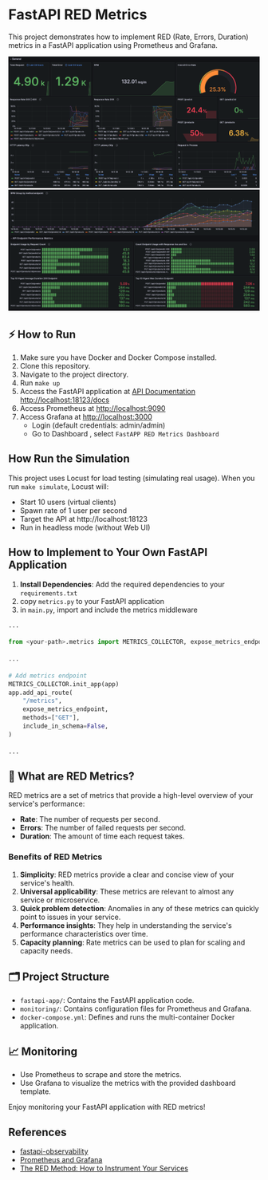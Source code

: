 # FastAPI RED Metrics 

This project demonstrates how to implement RED (Rate, Errors, Duration) metrics in a FastAPI application using Prometheus and Grafana.


![red-sample](assets/sample-dashboard-1.png)
![red-sample-2](assets/sample-dashboard-2.png)


## ⚡ How to Run

1. Make sure you have Docker and Docker Compose installed.
2. Clone this repository.
3. Navigate to the project directory.
4. Run `make up`
5. Access the FastAPI application at [API Documentation http://localhost:18123/docs](http://localhost:18123/docs)
6. Access Prometheus at [http://localhost:9090](http://localhost:9090)
7. Access Grafana at [http://localhost:3000](http://localhost:9090) 
    - Login (default credentials: admin/admin)
    - Go to Dashboard , select `FastAPP RED Metrics Dashboard`

## How Run the Simulation

This project uses Locust for load testing (simulating real usage). When you run `make simulate`, Locust will:

- Start 10 users (virtual clients)
- Spawn rate of 1 user per second
- Target the API at http://localhost:18123
- Run in headless mode (without Web UI)

## How to Implement to Your Own FastAPI Application

1. **Install Dependencies**: Add the required dependencies to your `requirements.txt`
2. copy `metrics.py` to your FastAPI application
3. in `main.py`, import and include the metrics middleware
```python
...

from <your-path>.metrics import METRICS_COLLECTOR, expose_metrics_endpoint

...

# Add metrics endpoint
METRICS_COLLECTOR.init_app(app)
app.add_api_route(
    "/metrics",
    expose_metrics_endpoint,
    methods=["GET"],
    include_in_schema=False,
)

...
```

## 🤔 What are RED Metrics?

RED metrics are a set of metrics that provide a high-level overview of your service's performance:

- **Rate**: The number of requests per second.
- **Errors**: The number of failed requests per second.
- **Duration**: The amount of time each request takes.

### Benefits of RED Metrics

1. **Simplicity**: RED metrics provide a clear and concise view of your service's health.
2. **Universal applicability**: These metrics are relevant to almost any service or microservice.
3. **Quick problem detection**: Anomalies in any of these metrics can quickly point to issues in your service.
4. **Performance insights**: They help in understanding the service's performance characteristics over time.
5. **Capacity planning**: Rate metrics can be used to plan for scaling and capacity needs.

## 🗂️ Project Structure

- `fastapi-app/`: Contains the FastAPI application code.
- `monitoring/`: Contains configuration files for Prometheus and Grafana.
- `docker-compose.yml`: Defines and runs the multi-container Docker application.


## 📈 Monitoring

- Use Prometheus to scrape and store the metrics.
- Use Grafana to visualize the metrics with the provided dashboard template.

Enjoy monitoring your FastAPI application with RED metrics!


## References
- [fastapi-observability](https://github.com/blueswen/fastapi-observability?tab=readme-ov-file#quick-start)
- [Prometheus and Grafana](https://last9.io/blog/prometheus-and-grafana/)
- [The RED Method: How to Instrument Your Services](https://grafana.com/blog/2018/08/02/the-red-method-how-to-instrument-your-services/)